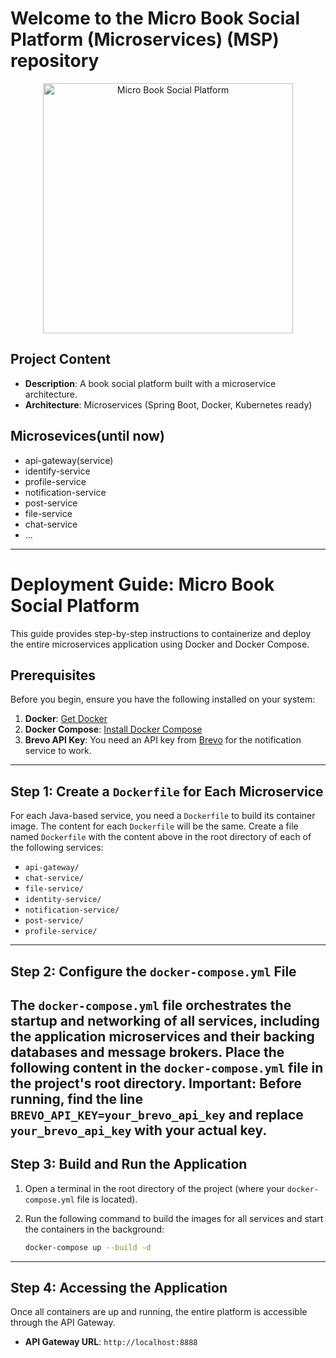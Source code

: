 # Welcome to the Micro Book Social Platform (Microservices) (MSP) repository

<p align="center">
  <img src="https://undraw.co/api/illustrations/undraw_Books_re_8gea.svg" alt="Micro Book Social Platform" width="400"/>
</p>

## Project Content
- **Description**: A book social platform built with a microservice architecture.
- **Architecture**: Microservices (Spring Boot, Docker, Kubernetes ready)
## Microsevices(until now)
- api-gateway(service)
- identify-service
- profile-service
- notification-service
- post-service
- file-service
- chat-service
- ...

---
# Deployment Guide: Micro Book Social Platform
This guide provides step-by-step instructions to containerize and deploy the entire microservices application using Docker and Docker Compose.
## Prerequisites
Before you begin, ensure you have the following installed on your system:
1.  **Docker**: [Get Docker](https://docs.docker.com/get-docker/)
2.  **Docker Compose**: [Install Docker Compose](https://docs.docker.com/compose/install/)
3.  **Brevo API Key**: You need an API key from [Brevo](https://www.brevo.com/) for the notification service to work.
---
## Step 1: Create a `Dockerfile` for Each Microservice
For each Java-based service, you need a `Dockerfile` to build its container image. The content for each `Dockerfile` will be the same.
Create a file named `Dockerfile` with the content above in the root directory of each of the following services:
- `api-gateway/`
- `chat-service/`
- `file-service/`
- `identity-service/`
- `notification-service/`
- `post-service/`
- `profile-service/`
---
## Step 2: Configure the `docker-compose.yml` File
The `docker-compose.yml` file orchestrates the startup and networking of all services, including the application microservices and their backing databases and message brokers.
Place the following content in the `docker-compose.yml` file in the project's root directory.
**Important:** Before running, find the line `BREVO_API_KEY=your_brevo_api_key` and replace `your_brevo_api_key` with your actual key.
---

## Step 3: Build and Run the Application

1.  Open a terminal in the root directory of the project (where your `docker-compose.yml` file is located).
2.  Run the following command to build the images for all services and start the containers in the background:

    ```bash
    docker-compose up --build -d
    ```
---

## Step 4: Accessing the Application
Once all containers are up and running, the entire platform is accessible through the API Gateway.

-   **API Gateway URL**: `http://localhost:8888`